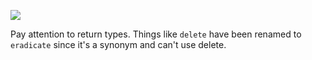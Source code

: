 [![](https://jitpack.io/v/xaanit/D4J4K.svg)](https://jitpack.io/#xaanit/D4J4K)


Pay attention to return types. Things like `delete` have been renamed to `eradicate` since it's a synonym and can't use delete.
